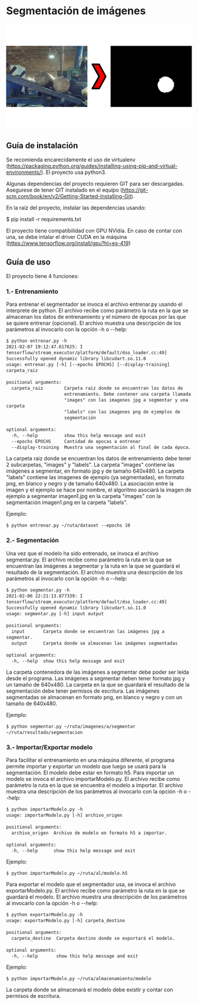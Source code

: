 # Segmentación de imágenes

![Imagen segmentada](segmentacion.jpg)

## Guía de instalación

Se recomienda encarecidamente el uso de virtualenv (https://packaging.python.org/guides/installing-using-pip-and-virtual-environments/).
El proyecto usa python3.

Algunas dependencias del proyecto requieren GIT para ser descargadas. Asegurese de tener GIT instalado en el equipo (https://git-scm.com/book/en/v2/Getting-Started-Installing-Git).

En la raíz del proyecto, instalar las dependencias usando:

$ pip install -r requirements.txt

El proyecto tiene compatibilidad con GPU NVidia. En caso de contar con una, se debe intalar el driver CUDA en la máquina (https://www.tensorflow.org/install/gpu?hl=es-419)

## Guía de uso

El proyecto tiene 4 funciones:

### 1.- Entrenamiento

Para entrenar el segmentador se invoca el archivo entrenar.py usando el interprete de python. El archivo recibe como parámetro la ruta en la que se almacenan los datos de entrenamiento y el número de épocas por las que se quiere entrenar (opcional). El archivo muestra una descripción de los parámetros al invocarlo con la opción -h o --help:

```
$ python entrenar.py -h
2021-02-07 19:12:47.617625: I tensorflow/stream_executor/platform/default/dso_loader.cc:49] Successfully opened dynamic library libcudart.so.11.0
usage: entrenar.py [-h] [--epochs EPOCHS] [--display-training] carpeta_raiz

positional arguments:
  carpeta_raiz        Carpeta raiz donde se encuentran los datos de
                      entrenamiento. Debe contener una carpeta llamada
                      "images" con las imagenes jpg a segmentar y una carpeta
                      "labels" con las imagenes png de ejemplos de
                      segmentación

optional arguments:
  -h, --help          show this help message and exit
  --epochs EPOCHS     Cantidad de epocas a entrenar
  --display-training  Muestra una segmentación al final de cada época.
```  

La carpeta raiz donde se encuentran los datos de entrenamiento debe tener 2 subcarpetas, "images" y "labels".
La carpeta "images" contiene las imágenes a segmentar, en formato jpg y de tamaño 640x480. La carpeta "labels" contiene las imagenes de ejemplo (ya segmentadas), en formato png, en blanco y negro y de tamaño 640x480.
La asociación entre la imagen y el ejemplo se hace por nombre, el algoritmo asociará la imagen de ejemplo a segmentar imagen1.jpg en la carpeta "images" con la segmentación imagen1.png en la carpeta "labels".

Ejemplo:

```
$ python entrenar.py ~/ruta/dataset --epochs 10
```

### 2.- Segmentación

Una vez que el modelo ha sido entrenado, se invoca el archivo segmentar.py. El archivo recibe como parámetro la ruta en la que se encuentran las imágenes a segmentar y la ruta en la que se guardará el resultado de la segmentación. El archivo muestra una descripción de los parámetros al invocarlo con la opción -h o --help:

```
$ python segmentar.py -h
2021-02-06 22:21:13.877339: I tensorflow/stream_executor/platform/default/dso_loader.cc:49] Successfully opened dynamic library libcudart.so.11.0
usage: segmentar.py [-h] input output

positional arguments:
  input       Carpeta donde se encuentran las imágenes jpg a segmentar.
  output      Carpeta donde se almacenan las imágenes segmentadas

optional arguments:
  -h, --help  show this help message and exit
```

La carpeta contenedora de las imágenes a segmentar debe poder ser leída desde el programa. Las imágenes a segmentar deben tener formato jpg y un tamaño de 640x480. La carpeta en la que se guardará el resultado de la segmentación debe tener permisos de escritura. Las imágenes segmentadas se almacenan en formato png, en blanco y negro y con un tamaño de 640x480.

Ejemplo:
```
$ python segmentar.py ~/ruta/imagenes/a/segmentar ~/ruta/resultado/segmentacion
```
### 3.- Importar/Exportar modelo

Para facilitar el entrenamiento en una máquina diferente, el programa permite importar y exportar un modelo que luego se usará para la segmentación. El modelo debe estar en formato h5. 
Para importar un modelo se invoca el archivo importarModelo.py. El archivo recibe como parámetro la ruta en la que se encuentra el modelo a importar. El archivo muestra una descripción de los parámetros al invocarlo con la opción -h o --help:
```
$ python importarModelo.py -h
usage: importarModelo.py [-h] archivo_origen

positional arguments:
  archivo_origen  Archivo de modelo en formato h5 a importar.

optional arguments:
  -h, --help      show this help message and exit
```
Ejemplo:
```
$ python importarModelo.py ~/ruta/al/modelo.h5
```
Para exportar el modelo que el segmentador usa, se invoca el archivo exportarModelo.py. El archivo recibe como parámetro la ruta en la que se guardará el modelo. El archivo muestra una descripción de los parámetros al invocarlo con la opción -h o --help:
```
$ python exportarModelo.py -h
usage: exportarModelo.py [-h] carpeta_destino

positional arguments:
  carpeta_destino  Carpeta destino donde se exportará el modelo.

optional arguments:
  -h, --help       show this help message and exit
```
Ejemplo:
```
$ python importarModelo.py ~/ruta/almacenamiento/modelo
```
La carpeta donde se almacenará el modelo debe existir y contar con permisos de escritura.
